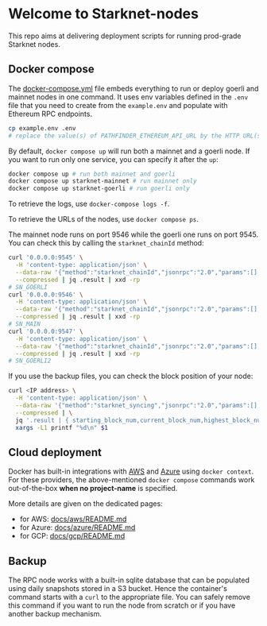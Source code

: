 # Welcome to Starknet-nodes

This repo aims at delivering deployment scripts for running prod-grade Starknet nodes.

## Docker compose

The [docker-compose.yml](./docker-compose.yml) file embeds everything to run or deploy goerli and mainnet nodes in one command.
It uses env variables defined in the `.env` file that you need to create from the `example.env` and populate with Ethereum RPC endpoints.

```bash
cp example.env .env
# replace the value(s) of PATHFINDER_ETHEREUM_API_URL by the HTTP URL(s) pointing to your Ethereum node's endpoint
```

By default, `docker compose up` will run both a mainnet and a goerli node. If you want to run only one service, you can specify it after the `up`:

```bash
docker compose up # run both mainnet and goerli
docker compose up starknet-mainnet # run mainnet only
docker compose up starknet-goerli # run goerli only
```

To retrieve the logs, use `docker-compose logs -f`.

To retrieve the URLs of the nodes, use `docker compose ps`.

The mainnet node runs on port 9546 while the goerli one runs on port 9545. You can check this by calling the `starknet_chainId` method:

```bash
curl '0.0.0.0:9545' \
  -H 'content-type: application/json' \
  --data-raw '{"method":"starknet_chainId","jsonrpc":"2.0","params":[],"id":0}' \
  --compressed | jq .result | xxd -rp
# SN_GOERLI
curl '0.0.0.0:9546' \
  -H 'content-type: application/json' \
  --data-raw '{"method":"starknet_chainId","jsonrpc":"2.0","params":[],"id":0}' \
  --compressed | jq .result | xxd -rp
# SN_MAIN
curl '0.0.0.0:9547' \
  -H 'content-type: application/json' \
  --data-raw '{"method":"starknet_chainId","jsonrpc":"2.0","params":[],"id":0}' \
  --compressed | jq .result | xxd -rp
# SN_GOERLI2
```

If you use the backup files, you can check the block position of your node:

```bash
curl <IP address> \
  -H 'content-type: application/json' \
  --data-raw '{"method":"starknet_syncing","jsonrpc":"2.0","params":[],"id":0}' \
  --compressed | \
  jq '.result | { starting_block_num,current_block_num,highest_block_num } | to_entries[] | .value' -r | \
  xargs -L1 printf "%d\n" $1
```

## Cloud deployment

Docker has built-in integrations with [AWS](https://docs.docker.com/cloud/ecs-integration/) and [Azure](https://docs.docker.com/cloud/aci-integration/) using `docker context`.
For these providers, the above-mentioned `docker compose` commands work out-of-the-box **when no project-name** is specified.

More details are given on the dedicated pages:

- for AWS: [docs/aws/README.md](./docs/aws/README.md)
- for Azure: [docs/azure/README.md](./docs/azure/README.md)
- for GCP: [docs/gcp/README.md](./docs/gcp/README.md)

## Backup

The RPC node works with a built-in sqlite database that can be populated using daily snapshots stored in a S3 bucket.
Hence the container's command starts with a `curl` to the appropriate file. You can safely remove this command if you want to run the node from scratch or if you have another backup mechanism.
